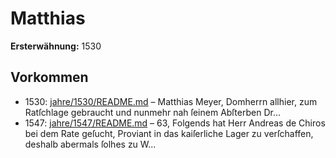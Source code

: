 # Matthias

**Ersterwähnung:** 1530

## Vorkommen
- 1530: [jahre/1530/README.md](../jahre/1530/README.md) – Matthias
Meyer, Domherrn allhier, zum Ratſchlage gebraucht und
nunmehr nah ſeinem Abſterben Dr...
- 1547: [jahre/1547/README.md](../jahre/1547/README.md) – 63, Folgends hat Herr Andreas de Chiros bei
dem Rate geſucht, Proviant in das kaiſerliche Lager zu
verſchaffen, deshalb abermals ſolhes zu W...
